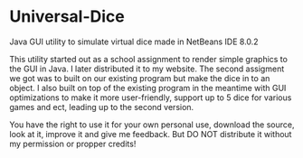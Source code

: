 # Universal-Dice
Java GUI utility to simulate virtual dice made in NetBeans IDE 8.0.2

This utility started out as a school assignment to render simple graphics to the GUI in Java.
I later distributed it to my website. The second assigment we got was to built on our existing program
but make the dice in to an object. I also built on top of the existing program in the meantime with
GUI optimizations to make it more user-friendly, support up to 5 dice for various games and ect,
leading up to the second version.

You have the right to use it for your own personal use, download the source, look at it, improve it and give me feedback.
But DO NOT distribute it without my permission or propper credits!
